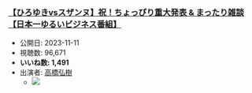 ### [【ひろゆきvsスザンヌ】祝！ちょっぴり重大発表 & まったり雑談【日本一ゆるいビジネス番組】](https://www.youtube.com/watch?v=_Sc1dUY3UOQ)
-   公開日: 2023-11-11
-   視聴数: 96,671
-   **いいね数: 1,491**
-   出演者: [高橋弘樹](/rehacq_fan/people/高橋弘樹 "wikilink")
    - [![](https://img.youtube.com/vi/_Sc1dUY3UOQ/hqdefault.jpg)](https://www.youtube.com/watch?v=_Sc1dUY3UOQ)

